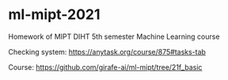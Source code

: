 # ml-mipt-2021
Homework of MIPT DIHT 5th semester Machine Learning course


Checking system: https://anytask.org/course/875#tasks-tab

Course: https://github.com/girafe-ai/ml-mipt/tree/21f_basic
